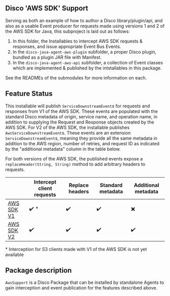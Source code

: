 ## Disco 'AWS SDK' Support

Serving as both an example of how to author a Disco library/plugin/api, and also as a usable
Event producer for requests made using versions 1 and 2 of the AWS SDK for Java, this subproject is laid out as follows:

1. In this folder, the Installables to intercept AWS SDK requests & responses, and issue appropriate Event Bus Events.
1. In the `disco-java-agent-aws-plugin` subfolder, a proper Disco plugin, bundled as a plugin JAR file with Manifest.
1. In the `disco-java-agent-aws-api` subfolder, a collection of Event classes which are implemented & published by
the intstallables in this package.

See the READMEs of the submodules for more information on each.

## Feature Status

This installable will publish `ServiceDownstreamEvent`s for requests and responses from V1 of the AWS SDK. These 
events are populated with the standard Disco metadata of origin, service name, and operation name, in addition to
supplying the Request and Response objects created by the AWS SDK. For V2 of the AWS SDK, the installable publishes
`AwsServiceDownstreamEvent`s. These events are an extension `ServiceDownstreamEvent`s, meaning they provide all the
same metadata in addition to the AWS region, number of retries, and request ID as indicated by the "additional
metadata" column in the table below.

For both versions of the AWS SDK, the published events expose a `replaceHeader(String, String)` method to add
arbitrary headers to requests.

|                                                                                        | Intercept client requests | Replace headers    | Standard metadata  | Additional metadata       |
|----------------------------------------------------------------------------------------|---------------------------|--------------------|--------------------|---------------------------|
| [AWS SDK V1](https://docs.aws.amazon.com/sdk-for-java/v1/developer-guide/welcome.html) | :heavy_check_mark: *      | :heavy_check_mark: | :heavy_check_mark: | :heavy_multiplication_x:  |
| [AWS SDK V2](https://docs.aws.amazon.com/sdk-for-java/v2/developer-guide/welcome.html) | :heavy_check_mark:        | :heavy_check_mark: | :heavy_check_mark: | :heavy_check_mark:        |

\* Interception for S3 clients made with V1 of the AWS SDK is not yet available

## Package description

`AwsSupport` is a Disco Package that can be installed by standalone Agents to gain interception and
event publication for the features described above.
